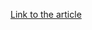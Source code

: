 [Link to the article](https://www.secureworks.com/blog/where-you-at-indicators-of-lateral-movement-using-at-exe-on-windows-7-systems)
